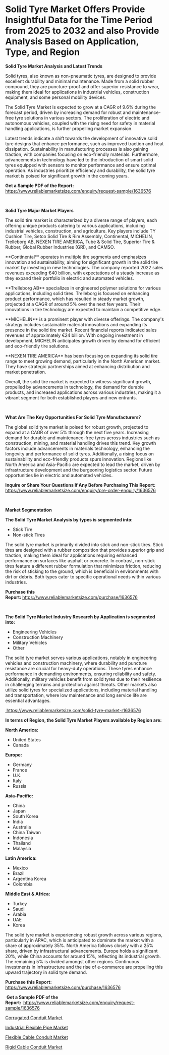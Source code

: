 <p><h1>Solid Tyre Market Offers Provide Insightful Data for the Time Period from 2025 to 2032 and also Provide Analysis Based on Application, Type, and Region</h1></p><p><strong>Solid Tyre Market Analysis and Latest Trends</strong></p>
<p><p>Solid tyres, also known as non-pneumatic tyres, are designed to provide excellent durability and minimal maintenance. Made from a solid rubber compound, they are puncture-proof and offer superior resistance to wear, making them ideal for applications in industrial vehicles, construction equipment, and some personal mobility devices. </p><p>The Solid Tyre Market is expected to grow at a CAGR of 9.6% during the forecast period, driven by increasing demand for robust and maintenance-free tyre solutions in various sectors. The proliferation of electric and autonomous vehicles, coupled with the rising need for safety in material handling applications, is further propelling market expansion. </p><p>Latest trends indicate a shift towards the development of innovative solid tyre designs that enhance performance, such as improved traction and heat dissipation. Sustainability in manufacturing processes is also gaining traction, with companies focusing on eco-friendly materials. Furthermore, advancements in technology have led to the introduction of smart solid tyres equipped with sensors to monitor performance and ensure optimal operation. As industries prioritize efficiency and durability, the solid tyre market is poised for significant growth in the coming years.</p></p>
<p><strong>Get a Sample PDF of the Report:&nbsp;</strong> <a href="https://www.reliablemarketsize.com/enquiry/request-sample/1636576?utm_campaign=2130&utm_medium=2&utm_source=Github&utm_content=ia&utm_term=31032025&utm_id=solid-tyre">https://www.reliablemarketsize.com/enquiry/request-sample/1636576</a></p>
<p>&nbsp;</p>
<p><strong>Solid Tyre Major Market Players</strong></p>
<p><p>The solid tire market is characterized by a diverse range of players, each offering unique products catering to various applications, including industrial vehicles, construction, and agriculture. Key players include TY Cushion Tire, Setco Solid Tire & Rim Assembly, Continental, MICHELIN, Trelleborg AB, NEXEN TIRE AMERICA, Tube & Solid Tire, Superior Tire & Rubber, Global Rubber Industries (GRI), and CAMSO.</p><p>**Continental** operates in multiple tire segments and emphasizes innovation and sustainability, aiming for significant growth in the solid tire market by investing in new technologies. The company reported 2022 sales revenues exceeding €40 billion, with expectations of a steady increase as they expand their portfolio in electric and automated vehicles.</p><p>**Trelleborg AB** specializes in engineered polymer solutions for various applications, including solid tires. Trelleborg is focused on enhancing product performance, which has resulted in steady market growth, projected at a CAGR of around 5% over the next few years. Their innovations in tire technology are expected to maintain a competitive edge.</p><p>**MICHELIN** is a prominent player with diverse offerings. The company's strategy includes sustainable material innovations and expanding its presence in the solid tire market. Recent financial reports indicated sales revenues of approximately €24 billion. With ongoing investment in development, MICHELIN anticipates growth driven by demand for efficient and eco-friendly tire solutions.</p><p>**NEXEN TIRE AMERICA** has been focusing on expanding its solid tire range to meet growing demand, particularly in the North American market. They have strategic partnerships aimed at enhancing distribution and market penetration.</p><p>Overall, the solid tire market is expected to witness significant growth, propelled by advancements in technology, the demand for durable products, and increased applications across various industries, making it a vibrant segment for both established players and new entrants.</p></p>
<p>&nbsp;</p>
<p><strong>What Are The Key Opportunities For Solid Tyre Manufacturers?</strong></p>
<p><p>The global solid tyre market is poised for robust growth, projected to expand at a CAGR of over 5% through the next five years. Increasing demand for durable and maintenance-free tyres across industries such as construction, mining, and material handling drives this trend. Key growth factors include advancements in materials technology, enhancing the longevity and performance of solid tyres. Additionally, a rising focus on sustainability and eco-friendly products spurs innovation. Regions like North America and Asia-Pacific are expected to lead the market, driven by infrastructure development and the burgeoning logistics sector. Future opportunities lie in electric and automated vehicles.</p></p>
<p><strong>Inquire or Share Your Questions If Any Before Purchasing This Report:</strong> <a href="https://www.reliablemarketsize.com/enquiry/pre-order-enquiry/1636576?utm_campaign=2130&utm_medium=2&utm_source=Github&utm_content=ia&utm_term=31032025&utm_id=solid-tyre">https://www.reliablemarketsize.com/enquiry/pre-order-enquiry/1636576</a></p>
<p>&nbsp;</p>
<p><strong>Market Segmentation</strong></p>
<p><strong>The Solid Tyre Market Analysis by types is segmented into:</strong></p>
<p><ul><li>Stick Tire</li><li>Non-stick Tires</li></ul></p>
<p><p>The solid tyre market is primarily divided into stick and non-stick tires. Stick tires are designed with a rubber composition that provides superior grip and traction, making them ideal for applications requiring enhanced performance on surfaces like asphalt or concrete. In contrast, non-stick tires feature a different rubber formulation that minimizes friction, reducing the risk of sticking to the ground, which is beneficial in environments with dirt or debris. Both types cater to specific operational needs within various industries.</p></p>
<p><strong>Purchase this Report:&nbsp;</strong><a href="https://www.reliablemarketsize.com/purchase/1636576?utm_campaign=2130&utm_medium=2&utm_source=Github&utm_content=ia&utm_term=31032025&utm_id=solid-tyre">https://www.reliablemarketsize.com/purchase/1636576</a></p>
<p>&nbsp;</p>
<p><strong>The Solid Tyre Market Industry Research by Application is segmented into:</strong></p>
<p><ul><li>Engineering Vehicles</li><li>Construction Machinery</li><li>Military Vehicles</li><li>Other</li></ul></p>
<p><p>The solid tyre market serves various applications, notably in engineering vehicles and construction machinery, where durability and puncture resistance are crucial for heavy-duty operations. These tyres enhance performance in demanding environments, ensuring reliability and safety. Additionally, military vehicles benefit from solid tyres due to their resilience in challenging terrains and protection against threats. Other markets also utilize solid tyres for specialized applications, including material handling and transportation, where low maintenance and long service life are essential advantages.</p></p>
<p><a href="https://www.reliablemarketsize.com/solid-tyre-market-r1636576?utm_campaign=2130&utm_medium=2&utm_source=Github&utm_content=ia&utm_term=31032025&utm_id=solid-tyre">&nbsp;https://www.reliablemarketsize.com/solid-tyre-market-r1636576</a></p>
<p><strong>In terms of Region, the Solid Tyre Market Players available by Region are:</strong></p>
<p>
    <p> <strong> North America: </strong>
        <ul>
            <li>United States</li>
            <li>Canada</li>
        </ul>
        </p> 
    <p> <strong> Europe: </strong>
        <ul>
            <li>Germany</li>
            <li>France</li>
            <li>U.K.</li>
            <li>Italy</li>
            <li>Russia</li>
        </ul>
        </p> 
    <p> <strong> Asia-Pacific: </strong>
        <ul>
            <li>China</li>
            <li>Japan</li>
            <li>South Korea</li>
            <li>India</li>
            <li>Australia</li>
            <li>China Taiwan</li>
            <li>Indonesia</li>
            <li>Thailand</li>
            <li>Malaysia</li>
        </ul>
        </p> 
    <p> <strong> Latin America: </strong>
        <ul>
            <li>Mexico</li>
            <li>Brazil</li>
            <li>Argentina Korea</li>
            <li>Colombia</li>
        </ul>
        </p> 
    <p> <strong> Middle East & Africa: </strong>
        <ul>
            <li>Turkey</li>
            <li>Saudi</li>
            <li>Arabia</li>
            <li>UAE</li>
            <li>Korea</li>
        </ul>
    </p>
    </p>
<p><p>The solid tyre market is experiencing robust growth across various regions, particularly in APAC, which is anticipated to dominate the market with a share of approximately 35%. North America follows closely with a 25% share, driven by infrastructural advancements. Europe holds a significant 20%, while China accounts for around 15%, reflecting its industrial growth. The remaining 5% is divided amongst other regions. Continuous investments in infrastructure and the rise of e-commerce are propelling this upward trajectory in solid tyre demand.</p></p>
<p><strong>Purchase this Report: </strong><a href="https://www.reliablemarketsize.com/purchase/1636576?utm_campaign=2130&utm_medium=2&utm_source=Github&utm_content=ia&utm_term=31032025&utm_id=solid-tyre">https://www.reliablemarketsize.com/purchase/1636576</a></p>
<p>&nbsp;<strong>Get a Sample PDF of the Report:&nbsp;&nbsp;</strong><a href="https://www.reliablemarketsize.com/enquiry/request-sample/1636576?utm_campaign=2130&utm_medium=2&utm_source=Github&utm_content=ia&utm_term=31032025&utm_id=solid-tyre">https://www.reliablemarketsize.com/enquiry/request-sample/1636576</a></p>
<p><strong></strong></p>
<p><p><a href="https://github.com/santosh758595/Market-Research-Report-List-7/blob/main/corrugated-conduit-market.md?utm_campaign=2130&utm_medium=2&utm_source=Github&utm_content=ia&utm_term=31032025&utm_id=solid-tyre">Corrugated Conduit Market</a></p><p><a href="https://github.com/fallalenoswG/Market-Research-Report-List-1/blob/main/industrial-flexible-pipe-market.md?utm_campaign=2130&utm_medium=2&utm_source=Github&utm_content=ia&utm_term=31032025&utm_id=solid-tyre">Industrial Flexible Pipe Market</a></p><p><a href="https://github.com/gfellcincot4/Market-Research-Report-List-1/blob/main/flexible-cable-conduit-market.md?utm_campaign=2130&utm_medium=2&utm_source=Github&utm_content=ia&utm_term=31032025&utm_id=solid-tyre">Flexible Cable Conduit Market</a></p><p><a href="https://github.com/haagarocapmj/Market-Research-Report-List-1/blob/main/rigid-cable-conduit-market.md?utm_campaign=2130&utm_medium=2&utm_source=Github&utm_content=ia&utm_term=31032025&utm_id=solid-tyre">Rigid Cable Conduit Market</a></p></p>